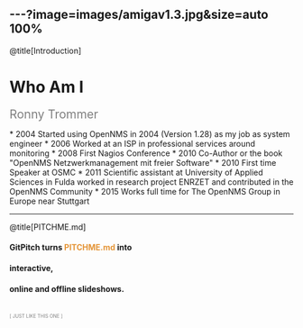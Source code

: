---?image=images/amigav1.3.jpg&size=auto 100%
---
@title[Introduction]
# Who Am I

<span style="color:gray; font-size:1.5em;">Ronny Trommer</span>

<span style="font-size:0,7em;">
* 2004 Started using OpenNMS in 2004 (Version 1.28) as my job as system engineer
* 2006 Worked at an ISP in professional services around monitoring
* 2008 First Nagios Conference
* 2010 Co-Author or the book "OpenNMS Netzwerkmanagement mit freier Software"
* 2010 First time Speaker at OSMC
* 2011 Scientific assistant at University of Applied Sciences in Fulda worked in research project ENRZET and contributed in the OpenNMS Community
* 2015 Works full time for The OpenNMS Group in Europe near Stuttgart
</span>

---
@title[PITCHME.md]

#### GitPitch turns <span style="color: #e49436; text-transform: none">PITCHME.md</span> into
#### interactive,
#### online and offline slideshows.
<br>
<span style="color:gray; font-size:0.6em;">[ JUST LIKE THIS ONE ]</span>
